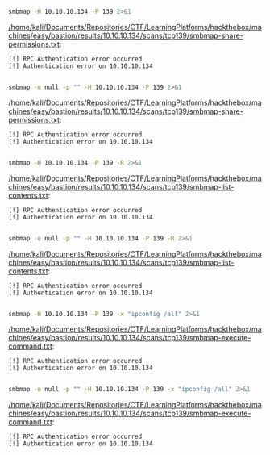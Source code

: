 ```bash
smbmap -H 10.10.10.134 -P 139 2>&1
```

[/home/kali/Documents/Repositories/CTF/LearningPlatforms/hackthebox/machines/easy/bastion/results/10.10.10.134/scans/tcp139/smbmap-share-permissions.txt](file:///home/kali/Documents/Repositories/CTF/LearningPlatforms/hackthebox/machines/easy/bastion/results/10.10.10.134/scans/tcp139/smbmap-share-permissions.txt):

```
[!] RPC Authentication error occurred
[!] Authentication error on 10.10.10.134


```
```bash
smbmap -u null -p "" -H 10.10.10.134 -P 139 2>&1
```

[/home/kali/Documents/Repositories/CTF/LearningPlatforms/hackthebox/machines/easy/bastion/results/10.10.10.134/scans/tcp139/smbmap-share-permissions.txt](file:///home/kali/Documents/Repositories/CTF/LearningPlatforms/hackthebox/machines/easy/bastion/results/10.10.10.134/scans/tcp139/smbmap-share-permissions.txt):

```
[!] RPC Authentication error occurred
[!] Authentication error on 10.10.10.134


```
```bash
smbmap -H 10.10.10.134 -P 139 -R 2>&1
```

[/home/kali/Documents/Repositories/CTF/LearningPlatforms/hackthebox/machines/easy/bastion/results/10.10.10.134/scans/tcp139/smbmap-list-contents.txt](file:///home/kali/Documents/Repositories/CTF/LearningPlatforms/hackthebox/machines/easy/bastion/results/10.10.10.134/scans/tcp139/smbmap-list-contents.txt):

```
[!] RPC Authentication error occurred
[!] Authentication error on 10.10.10.134


```
```bash
smbmap -u null -p "" -H 10.10.10.134 -P 139 -R 2>&1
```

[/home/kali/Documents/Repositories/CTF/LearningPlatforms/hackthebox/machines/easy/bastion/results/10.10.10.134/scans/tcp139/smbmap-list-contents.txt](file:///home/kali/Documents/Repositories/CTF/LearningPlatforms/hackthebox/machines/easy/bastion/results/10.10.10.134/scans/tcp139/smbmap-list-contents.txt):

```
[!] RPC Authentication error occurred
[!] Authentication error on 10.10.10.134


```
```bash
smbmap -H 10.10.10.134 -P 139 -x "ipconfig /all" 2>&1
```

[/home/kali/Documents/Repositories/CTF/LearningPlatforms/hackthebox/machines/easy/bastion/results/10.10.10.134/scans/tcp139/smbmap-execute-command.txt](file:///home/kali/Documents/Repositories/CTF/LearningPlatforms/hackthebox/machines/easy/bastion/results/10.10.10.134/scans/tcp139/smbmap-execute-command.txt):

```
[!] RPC Authentication error occurred
[!] Authentication error on 10.10.10.134


```
```bash
smbmap -u null -p "" -H 10.10.10.134 -P 139 -x "ipconfig /all" 2>&1
```

[/home/kali/Documents/Repositories/CTF/LearningPlatforms/hackthebox/machines/easy/bastion/results/10.10.10.134/scans/tcp139/smbmap-execute-command.txt](file:///home/kali/Documents/Repositories/CTF/LearningPlatforms/hackthebox/machines/easy/bastion/results/10.10.10.134/scans/tcp139/smbmap-execute-command.txt):

```
[!] RPC Authentication error occurred
[!] Authentication error on 10.10.10.134


```
